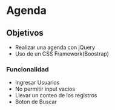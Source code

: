 # Agenda
## Objetivos 
* Realizar una agenda con jQuery
* Uso de un CSS Framework(Boostrap)
### Funcionalidad
* Ingresar Usuarios
* No permitir input vacios
* Llevar un conteo de los registros
* Boton de Buscar 
